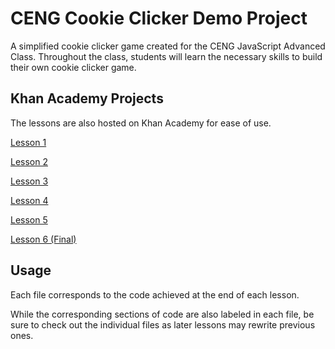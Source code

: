 # CENG Cookie Clicker Demo Project

A simplified cookie clicker game created for the CENG JavaScript Advanced Class. Throughout the class, students will learn the necessary skills to build their own cookie clicker game.

## Khan Academy Projects

The lessons are also hosted on Khan Academy for ease of use. 

[Lesson 1](https://www.khanacademy.org/computer-programming/lesson-1-cookie-clicker/4669013333164032)

[Lesson 2](https://www.khanacademy.org/computer-programming/lesson-2-cookie-clicker/5837841213734912)

[Lesson 3](https://www.khanacademy.org/computer-programming/lesson-3-cookie-clicker/5637673430335488)

[Lesson 4](https://www.khanacademy.org/computer-programming/lesson-4-cookie-clicker/5587233871282176)

[Lesson 5](https://www.khanacademy.org/computer-programming/lesson-5-cookie-clicker/4527126655844352)

[Lesson 6 (Final)](https://www.khanacademy.org/computer-programming/cookie-clicker/6218888216625152)

## Usage

Each file corresponds to the code achieved at the end of each lesson.

While the corresponding sections of code are also labeled in each file, be sure to check out the individual files as later lessons may rewrite previous ones.
